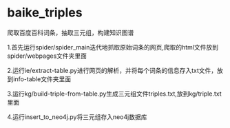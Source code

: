 # baike_triples
爬取百度百科词条，抽取三元组，构建知识图谱

1.首先运行spider/spider_main迭代地抓取原始词条的网页,爬取的html文件放到spider/webpages文件夹里面

2.运行ie/extract-table.py进行网页的解析，并将每个词条的信息存入txt文件，放到info-table文件夹里面

3.运行kg/build-triple-from-table.py生成三元组文件triples.txt,放到kg/triple.txt里面

4.运行insert_to_neo4j.py将三元组存入neo4j数据库
